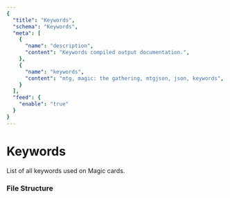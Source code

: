 ```yaml
---
{
  "title": "Keywords",
  "schema": "Keywords",
  "meta": [
    {
      "name": "description",
      "content": "Keywords compiled output documentation.",
    },
    {
      "name": "keywords",
      "content": "mtg, magic: the gathering, mtgjson, json, keywords",
    }
  ],
  "feed": {
    "enable": "true"
  }
}
---
```


# Keywords

List of all keywords used on Magic cards.

### File Structure

<Documentation/>
